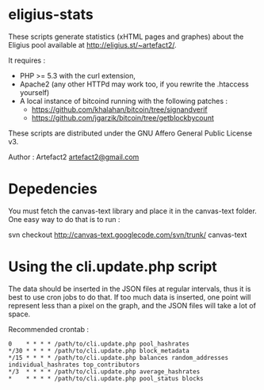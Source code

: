 eligius-stats
=============

These scripts generate statistics (xHTML pages and graphes) about the Eligius pool available at http://eligius.st/~artefact2/.

It requires :

* PHP >= 5.3 with the curl extension,
* Apache2 (any other HTTPd may work too, if you rewrite the .htaccess yourself)
* A local instance of bitcoind running with the following patches :
	* https://github.com/khalahan/bitcoin/tree/signandverif
	* https://github.com/jgarzik/bitcoin/tree/getblockbycount

These scripts are distributed under the GNU Affero General Public License v3.

Author : Artefact2 <artefact2@gmail.com>

Depedencies
===========

You must fetch the canvas-text library and place it in the canvas-text folder. One easy way to do that is to run :

svn checkout http://canvas-text.googlecode.com/svn/trunk/ canvas-text

Using the cli.update.php script
===============================

The data should be inserted in the JSON files at regular intervals, thus it is best to use cron jobs to do that. If
too much data is inserted, one point will represent less than a pixel on the graph, and the JSON files will take
a lot of space.

Recommended crontab :

	0    * * * * /path/to/cli.update.php pool_hashrates
	*/30 * * * * /path/to/cli.update.php block_metadata
	*/15 * * * * /path/to/cli.update.php balances random_addresses individual_hashrates top_contributors
	*/3  * * * * /path/to/cli.update.php average_hashrates
	*    * * * * /path/to/cli.update.php pool_status blocks
